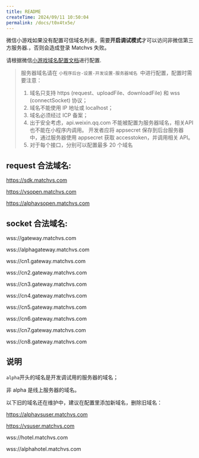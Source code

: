 ```yaml
---
title: README
createTime: 2024/09/11 10:50:04
permalink: /docs/t0x4tx5e/
---
```

微信小游戏如果没有配置可信域名列表，需要**开启调试模式**才可以访问非微信第三方服务器.，否则会造成登录 Matchvs 失败。 

请根据微信[小游戏域名配置文档](https://developers.weixin.qq.com/miniprogram/dev/framework/ability/network.html)进行配置.
> 服务器域名请在 `小程序后台-设置-开发设置-服务器域名 `中进行配置，配置时需要注意：
>
> 1. 域名只支持 https (request、uploadFile、downloadFile) 和 wss (connectSocket) 协议；  
> 2. 域名不能使用 IP 地址或 localhost；
> 3. 域名必须经过 ICP 备案；
> 4. 出于安全考虑，api.weixin.qq.com 不能被配置为服务器域名，相关API也不能在小程序内调用。 开发者应将 appsecret 保存到后台服务器中，通过服务器使用 appsecret 获取 accesstoken，并调用相关 API。
> 5. 对于每个接口，分别可以配置最多 20 个域名  

## request 合法域名:

https://sdk.matchvs.com

https://vsopen.matchvs.com

https://alphavsopen.matchvs.com



## socket 合法域名:
wss://gateway.matchvs.com  

wss://alphagateway.matchvs.com  

wss://cn1.gateway.matchvs.com    

wss://cn2.gateway.matchvs.com     

wss://cn3.gateway.matchvs.com    

wss://cn4.gateway.matchvs.com   

wss://cn5.gateway.matchvs.com     

wss://cn6.gateway.matchvs.com     

wss://cn7.gateway.matchvs.com    

wss://cn8.gateway.matchvs.com   






## 说明
`alpha`开头的域名是开发调试用的服务器的域名；

非 alpha 是线上服务器的域名。

以下旧的域名还在维护中，建议在配置里添加新域名，删除旧域名：  

https://alphavsuser.matchvs.com  

https://vsuser.matchvs.com  

wss://hotel.matchvs.com

wss://alphahotel.matchvs.com
